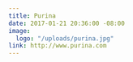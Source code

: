 ```yaml
---
title: Purina
date: 2017-01-21 20:36:00 -08:00
image:
  logo: "/uploads/purina.jpg"
link: http://www.purina.com
---
```


